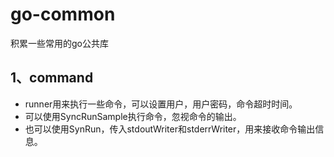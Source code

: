 # go-common
积累一些常用的go公共库


## 1、command

- runner用来执行一些命令，可以设置用户，用户密码，命令超时时间。
- 可以使用SyncRunSample执行命令，忽视命令的输出。
- 也可以使用SynRun，传入stdoutWriter和stderrWriter，用来接收命令输出信息。
